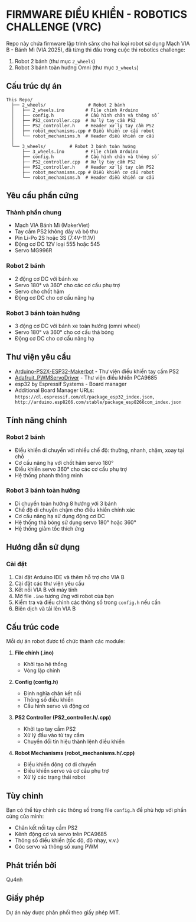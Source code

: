 # FIRMWARE ĐIỀU KHIỂN - ROBOTICS CHALLENGE (VRC)

Repo này chứa firmware lập trình sănx cho hai loại robot sử dụng Mạch VIA B - Bánh Mì (VIA 2025), đã từng thi đấu trong cuộc thi robotics challenge:
1. Robot 2 bánh (thư mục `2_wheels`)
2. Robot 3 bánh toàn hướng Omni (thư mục `3_wheels`)

## Cấu trúc dự án

```
This Repo/
  ├── 2_wheels/                # Robot 2 bánh
  │   ├── 2_wheels.ino        # File chính Arduino
  │   ├── config.h            # Cấu hình chân và thông số
  │   ├── PS2_controller.cpp  # Xử lý tay cầm PS2
  │   ├── PS2_controller.h    # Header xử lý tay cầm PS2
  │   ├── robot_mechanisms.cpp # Điều khiển cơ cấu robot
  │   └── robot_mechanisms.h  # Header điều khiển cơ cấu
  │
  └── 3_wheels/         # Robot 3 bánh toàn hướng
      ├── 3_wheels.ino        # File chính Arduino
      ├── config.h            # Cấu hình chân và thông số
      ├── PS2_controller.cpp  # Xử lý tay cầm PS2
      ├── PS2_controller.h    # Header xử lý tay cầm PS2
      ├── robot_mechanisms.cpp # Điều khiển cơ cấu robot
      └── robot_mechanisms.h  # Header điều khiển cơ cấu
```

## Yêu cầu phần cứng

### Thành phần chung
- Mạch VIA Bánh Mì (MakerViet)
- Tay cầm PS2 không dây và bộ thu
- Pin Li-Po 2S hoặc 3S (7.4V-11.1V)
- Động cơ DC 12V loại 555 hoặc 545 
- Servo MG996R

### Robot 2 bánh
- 2 động cơ DC với bánh xe
- Servo 180° và 360° cho các cơ cấu phụ trợ
- Servo cho chốt hãm
- Động cơ DC cho cơ cấu nâng hạ

### Robot 3 bánh toàn hướng
- 3 động cơ DC với bánh xe toàn hướng (omni wheel)
- Servo 180° và 360° cho cơ cấu thả bóng
- Động cơ DC cho cơ cấu nâng hạ

## Thư viện yêu cầu

- [Arduino-PS2X-ESP32-Makerbot](https://github.com/makerviet/Arduino-PS2X-ESP32-Makerbot) - Thư viện điều khiển tay cầm PS2
- [Adafruit_PWMServoDriver](https://github.com/adafruit/Adafruit-PWM-Servo-Driver-Library) - Thư viện điều khiển PCA9685
- esp32 by Espressif Systems - Board manager
- Additional Board Manager URLs: ```https://dl.espressif.com/dl/package_esp32_index.json, http://arduino.esp8266.com/stable/package_esp8266com_index.json```

## Tính năng chính

### Robot 2 bánh
- Điều khiển di chuyển với nhiều chế độ: thường, nhanh, chậm, xoay tại chỗ
- Cơ cấu nâng hạ với chốt hãm servo 180°
- Điều khiển servo 360° cho các cơ cấu phụ trợ
- Hệ thống phanh thông minh

### Robot 3 bánh toàn hướng
- Di chuyển toàn hướng 8 hướng với 3 bánh
- Chế độ di chuyển chậm cho điều khiển chính xác
- Cơ cấu nâng hạ sử dụng động cơ DC
- Hệ thống thả bóng sử dụng servo 180° hoặc 360°
- Hệ thống giảm tốc thích ứng

## Hướng dẫn sử dụng

### Cài đặt
1. Cài đặt Arduino IDE và thêm hỗ trợ cho VIA B
2. Cài đặt các thư viện yêu cầu
3. Kết nối VIA B với máy tính
4. Mở file `.ino` tương ứng với robot của bạn
5. Kiểm tra và điều chỉnh các thông số trong `config.h` nếu cần
6. Biên dịch và tải lên VIA B

## Cấu trúc code

Mỗi dự án robot được tổ chức thành các module:

1. **File chính (.ino)**
   - Khởi tạo hệ thống
   - Vòng lặp chính

2. **Config (config.h)**
   - Định nghĩa chân kết nối
   - Thông số điều khiển
   - Cấu hình servo và động cơ

3. **PS2 Controller (PS2_controller.h/.cpp)**
   - Khởi tạo tay cầm PS2
   - Xử lý đầu vào từ tay cầm
   - Chuyển đổi tín hiệu thành lệnh điều khiển

4. **Robot Mechanisms (robot_mechanisms.h/.cpp)**
   - Điều khiển động cơ di chuyển
   - Điều khiển servo và cơ cấu phụ trợ
   - Xử lý các trạng thái robot

## Tùy chỉnh

Bạn có thể tùy chỉnh các thông số trong file `config.h` để phù hợp với phần cứng của mình:

- Chân kết nối tay cầm PS2
- Kênh động cơ và servo trên PCA9685
- Thông số điều khiển (tốc độ, độ nhạy, v.v.)
- Góc servo và thông số xung PWM

## Phát triển bởi

Qu4nh

## Giấy phép

Dự án này được phân phối theo giấy phép MIT. 